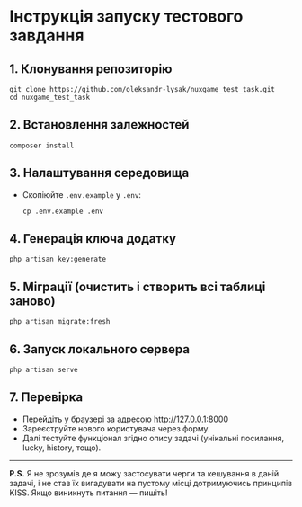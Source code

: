 # Інструкція запуску тестового завдання

## 1. Клонування репозиторію
```
git clone https://github.com/oleksandr-lysak/nuxgame_test_task.git
cd nuxgame_test_task
```

## 2. Встановлення залежностей
```
composer install
```

## 3. Налаштування середовища
- Скопіюйте `.env.example` у `.env`:
  ```
  cp .env.example .env
  ```

## 4. Генерація ключа додатку
```
php artisan key:generate
```

## 5. Міграції (очистить і створить всі таблиці заново)
```
php artisan migrate:fresh
```

## 6. Запуск локального сервера
```
php artisan serve
```

## 7. Перевірка
- Перейдіть у браузері за адресою http://127.0.0.1:8000
- Зареєструйте нового користувача через форму.
- Далі тестуйте функціонал згідно опису задачі (унікальні посилання, lucky, history, тощо).

---

**P.S.** Я не зрозумів де я можу застосувати черги та кешування в даній задачі, і не став їх вигадувати на пустому місці дотримуючись принципів KISS. Якщо виникнуть питання — пишіть!
